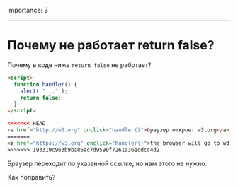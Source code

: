 importance: 3

---

# Почему не работает return false?

Почему в коде ниже `return false` не работает?

```html autorun run
<script>
  function handler() {
    alert( "..." );
    return false;
  }
</script>

<<<<<<< HEAD
<a href="http://w3.org" onclick="handler()">браузер откроет w3.org</a>
=======
<a href="https://w3.org" onclick="handler()">the browser will go to w3.org</a>
>>>>>>> 193319c963b9ba86ac7d9590f7261a36ecdcc4d2
```

Браузер переходит по указанной ссылке, но нам этого не нужно.

Как поправить?
